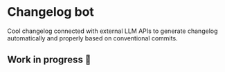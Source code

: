 # Changelog bot

Cool changelog connected with external LLM APIs to generate changelog automatically and properly based on conventional commits.

## Work in progress 🚧
